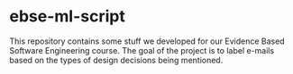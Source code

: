 # ebse-ml-script
This repository contains some stuff we developed for our Evidence Based Software Engineering course. The goal of the project is to label e-mails based on the types of design decisions being mentioned.
